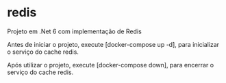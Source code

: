 # redis
Projeto em .Net 6 com implementação de Redis

Antes de iniciar o projeto, execute [docker-compose up -d], para inicializar o serviço do cache redis.

Após utilizar o projeto, execute [docker-compose down], para encerrar o serviço do cache redis.
